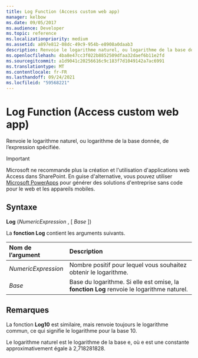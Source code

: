 ```yaml
---
title: Log Function (Access custom web app)
manager: kelbow
ms.date: 09/05/2017
ms.audience: Developer
ms.topic: reference
ms.localizationpriority: medium
ms.assetid: a897e812-08dc-49c9-954b-e8908a0daab3
description: Renvoie le logarithme naturel, ou logarithme de la base donnée, de l’expression spécifiée.
ms.openlocfilehash: 4ba8e47cc3f022b8852509dfaa32daef6b11e2fd
ms.sourcegitcommit: a1d9041c20256616c9c183f7d1049142a7ac6991
ms.translationtype: MT
ms.contentlocale: fr-FR
ms.lasthandoff: 09/24/2021
ms.locfileid: "59568221"
---
```

# <a name="log-function-access-custom-web-app"></a>Log Function (Access custom web app)

Renvoie le logarithme naturel, ou logarithme de la base donnée, de l’expression spécifiée.
  
> [!IMPORTANT]
> Microsoft ne recommande plus la création et l'utilisation d'applications web Access dans SharePoint. En guise d'alternative, vous pouvez utiliser [Microsoft PowerApps](https://powerapps.microsoft.com/en-us/) pour générer des solutions d'entreprise sans code pour le web et les appareils mobiles. 
  
## <a name="syntax"></a>Syntaxe

 **Log** (*NumericExpression*  , [  *Base*  ]) 
  
La **fonction Log** contient les arguments suivants. 
  
|**Nom de l’argument**|**Description**|
|:-----|:-----|
| *NumericExpression*  <br/> |Nombre positif pour lequel vous souhaitez obtenir le logarithme.  <br/> |
| *Base*  <br/> |Base du logarithme. Si elle est omise, la **fonction Log** renvoie le logarithme naturel.  <br/> |
   
## <a name="remarks"></a>Remarques

La fonction **Log10** est similaire, mais renvoie toujours le logarithme commun, ce qui signifie le logarithme pour la base 10. 
  
Le logarithme naturel est le logarithme de la base e, où e est une constante approximativement égale à 2,718281828.
  

